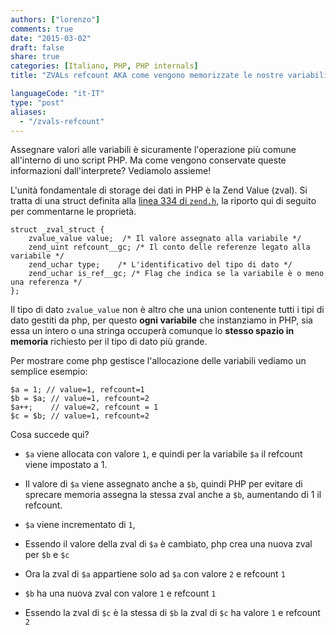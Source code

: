 ```yaml
---
authors: ["lorenzo"]
comments: true
date: "2015-03-02"
draft: false
share: true
categories: [Italiano, PHP, PHP internals]
title: "ZVALs refcount AKA come vengono memorizzate le nostre variabili"

languageCode: "it-IT"
type: "post"
aliases: 
  - "/zvals-refcount"
---
```

Assegnare valori alle variabili è sicuramente l'operazione più comune all'interno di uno script PHP. Ma come vengono conservate queste informazioni dall'interprete? Vediamolo assieme!

L'unità fondamentale di storage dei dati in PHP è la Zend Value (zval). Si tratta di una struct definita alla [linea 334 di `zend.h`](https://github.com/php/php-src/blob/ae15e636e2b213bf748fa0b94ca95ac96d6eae3a/Zend/zend.h#L334-L340), la riporto qui di seguito per commentarne le proprietà.

<!--more-->

```
struct _zval_struct {
	zvalue_value value;	 /* Il valore assegnato alla variabile */
	zend_uint refcount__gc; /* Il conto delle referenze legato alla variabile */
	zend_uchar type;	/* L'identificativo del tipo di dato */
	zend_uchar is_ref__gc; /* Flag che indica se la variabile è o meno una referenza */
};
```

Il tipo di dato `zvalue_value` non è altro che una union contenente tutti i tipi di dato gestiti da php, per questo **ogni variabile** che instanziamo in PHP, sia essa un intero o una stringa occuperà comunque lo **stesso spazio in memoria** richiesto per il tipo di dato più grande.


Per mostrare come php gestisce l'allocazione delle variabili vediamo un semplice esempio:

```
$a = 1; // value=1, refcount=1
$b = $a; // value=1, refcount=2
$a++;    // value=2, refcount = 1
$c = $b; // value=1, refcount=2
```

Cosa succede qui? 

- `$a` viene allocata con valore `1`, e quindi per la variabile `$a` il refcount viene 
impostato a 1.

- Il valore di `$a` viene assegnato anche a `$b`, quindi PHP per evitare di sprecare memoria assegna la stessa zval anche a `$b`, aumentando di 1 il refcount.

- `$a` viene incrementato di `1`,

- Essendo il valore della zval di `$a` è cambiato, php crea una nuova zval per `$b` e `$c`

- Ora la zval di `$a` appartiene solo ad `$a` con valore `2` e refcount `1`

- `$b` ha una nuova zval con valore `1` e refcount `1`

- Essendo la zval di `$c` è la stessa di `$b` la zval di `$c` ha valore `1` e refcount `2`


